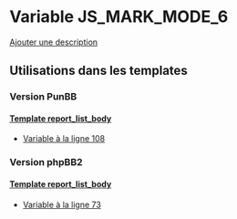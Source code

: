 # Variable JS_MARK_MODE_6
[Ajouter une description](https://fa-tvars.appspot.com/var/JS_MARK_MODE_6)

## Utilisations dans les templates

### Version PunBB

#### [Template report_list_body](punbb/report_list_body.md#readme)
* [Variable &agrave; la ligne 108](../punbb/report_list_body.tpl#L108)

### Version phpBB2

#### [Template report_list_body](subsilver/report_list_body.md#readme)
* [Variable &agrave; la ligne 73](../subsilver/report_list_body.tpl#L73)